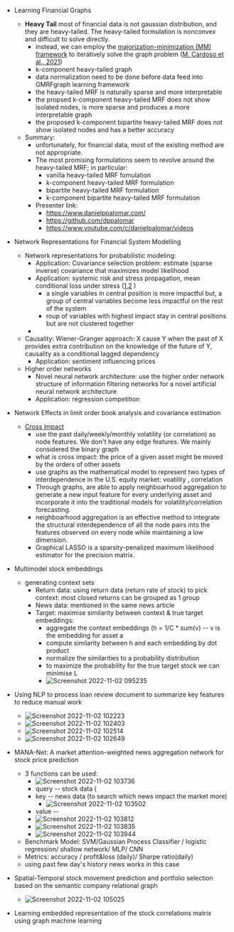 * Learning Financial Graphs
  * **Heavy Tail** most of financial data is not gaussian distribution, and they are heavy-tailed. The heavy-tailed formulation is nonconvex and difficult to solve directly.
    * instead, we can employ the [majorization-minimization (MM) framework](https://palomar.home.ece.ust.hk/papers/2017/SunBabuPalomar-TSP2017%20-%20MM.pdf) to iteratively solve the graph problem ([M. Cardoso et al., 2021](https://palomar.home.ece.ust.hk/papers/2022/CardosoYingPalomar-ElsevierBook2022.pdf))
    * k-component heavy-tailed graph
    * data normalization need to be done before data feed into GMRFgraph learning framework
    * the heavy-tailed MRF is naturally sparse and more interpretable 
    * the propsed k-component heavy-tailed MRF does not show isolated nodes, is more sparse and produces a more interpretable graph
    * the proposed k-component bipartite heavy-tailed MRF does not show isolated nodes and has a better accuracy
  * Summary:
    * unfortunately, for financial data, most of the existing method are not appropriate. 
    * The most promising formulations seem to revolve around the heavy-tailed MRF; in particular:
      * vanilla heavy-tailed MRF fomulation
      * k-component heavy-tailed MRF formulation
      * bipartite heavy-tailed MRF formulation
      * k-component bipartite heavy-tailed MRF formulation   
    * Presenter link:
      * https://www.danielppalomar.com/
      * https://github.com/dppalomar
      * https://www.youtube.com/c/danielpalomar/videos     

* Network Representations for Financial System Modelling
  * Network representations for probabilistic modeling: 
    * Application: Covariance selection problem: estimate (sparse inverse) covariance that maximizes model likelihood
    * Application: systemic risk and stress propagation, mean conditional loss under stress ([1](https://www.mdpi.com/1911-8074/14/5/213),[2](https://iopscience.iop.org/article/10.1088/2632-072X/ac6721/meta) )
      * a single variables in central position is more impactful but, a group of central variables become less impactful on the rest of the system
      * roup of variables with highest impact stay in central positions but are not clustered together  
    * 
  * Causality: Wiener-Granger approach: X cause Y when the past of X provides extra contribution on the knowledge of the future of Y, causality as a conditional lagged dependency
    * Application: sentiment influencing prices
  * Higher order networks
    * Novel neural network architecture: use the higher order network structure of information filtering networks for a novel artificial neural network architecture
    * Application: regression competition  
* Network Effects in limit order book analysis and covariance estimation
  * [Cross impact](https://papers.ssrn.com/sol3/papers.cfm?abstract_id=3993561)
    *  use the past daily/weekly/monthly volatility (or correlation) as node features. We don't have any edge features. We mainly considered the binary graph
    *  what is cross impact: the price of a given asset might be moved by the orders of other assets
    *  use graphs as the mathematical model to represent two types of interdependence in the U.S. equity market: voatility , correlation
    *  Through graphs, are able to apply neighboarhood aggregation to generate a new input feature for every underlying asset and incorporate it into the traditional models for volatility/correlation forecasting.
    *  neighboarhood aggregation is an effective method to integrate the structural interdependence of all the node pairs into the features observed on every node while maintaining a low dimension.
    *  Graphical LASSO is a sparsity-penalized maximum likelihood estimator for the precision matrix. 
* Multimodel stock embeddings
  * generating context sets
    * Return data: using return data (return rate of stock) to pick context: most closed returns can be grouped as 1 group 
    * News data: mentioned in the same news article
    * Target: maximise similarity between context & true target embeddings:
      * aggregate the context embeddings (h = 1/C * sum(v) -- v is the embedding for asset a
      * compute similarity between h and each embedding by dot product 
      * normalize the similarities to a probability distribution
      * to maximize the probability for the true target stock we can minimise L
      * ![Screenshot 2022-11-02 095235](https://user-images.githubusercontent.com/16402963/199719796-dd042c87-0313-446c-8762-4ec2607b62d8.png)
* Using NLP to process loan review document to summarize key features to reduce manual work
  *  ![Screenshot 2022-11-02 102223](https://user-images.githubusercontent.com/16402963/199721083-827fc5cd-5834-440d-850d-7e8fbd853bb7.png)
  *  ![Screenshot 2022-11-02 102403](https://user-images.githubusercontent.com/16402963/199721102-f6b50f20-ef53-4845-99c5-8be233f901d5.png)
  *  ![Screenshot 2022-11-02 102514](https://user-images.githubusercontent.com/16402963/199721125-e75b2de3-99ff-42f3-8d9f-b8aba41cf333.png)
  *  ![Screenshot 2022-11-02 102649](https://user-images.githubusercontent.com/16402963/199721145-a4c30ba6-54a7-4a65-9718-692d8b919518.png)

* MANA-Net: A market attention-weighted news aggregation network for stock price prediction
  * 3 functions can be used:
    * ![Screenshot 2022-11-02 103736](https://user-images.githubusercontent.com/16402963/199722147-f909a723-0863-42f4-ad2e-7e1fc63ddd8a.png) 
    * query -- stock data (
    * key -- news data (to search which news impact the market more)
      * ![Screenshot 2022-11-02 103502](https://user-images.githubusercontent.com/16402963/199722176-46a8e2fa-5da7-4ca5-8d6f-4d3caecd3ef7.png) 
    * value --  
    * ![Screenshot 2022-11-02 103812](https://user-images.githubusercontent.com/16402963/199722508-3f37348a-361c-41a9-ac20-d6fcb958dc96.png)
    * ![Screenshot 2022-11-02 103835](https://user-images.githubusercontent.com/16402963/199722525-205ffbc8-0807-4960-9f65-a5f840e54006.png)
    * ![Screenshot 2022-11-02 103944](https://user-images.githubusercontent.com/16402963/199722546-22177abb-5ccc-4696-902a-a9b1b42e044e.png)
  * Benchmark Model: SVM/Gaussian Process Classifier / logistic regression/ shallow network/ MLP/ CNN
  * Metrics: accuracy / profit&loss (daily)/ Sharpe ratio(daily)
  * using past few day's history news works in this case
  
* Spatial-Temporal stock movement prediction and portfolio selection based on the semantic company relational graph
  *   ![Screenshot 2022-11-02 105025](https://user-images.githubusercontent.com/16402963/199724388-9fb45fb1-0a57-4fdf-ac5e-08b0dc1ee3c5.png)

* Learning embedded representation of the stock correlations matrix using graph machine learning
